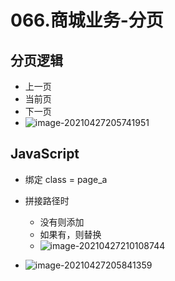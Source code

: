 # 066.商城业务-分页

## 分页逻辑

* 上一页
* 当前页
* 下一页
* ![image-20210427205741951](https://raw.githubusercontent.com/TWDH/Leetcode-From-Zero/pictures/img/image-20210427205741951.png)



## JavaScript

* 绑定 class = page_a
* 拼接路径时
  * 没有则添加
  * 如果有，则替换
  * ![image-20210427210108744](https://raw.githubusercontent.com/TWDH/Leetcode-From-Zero/pictures/img/image-20210427210108744.png)

* ![image-20210427205841359](https://raw.githubusercontent.com/TWDH/Leetcode-From-Zero/pictures/img/image-20210427205841359.png)
